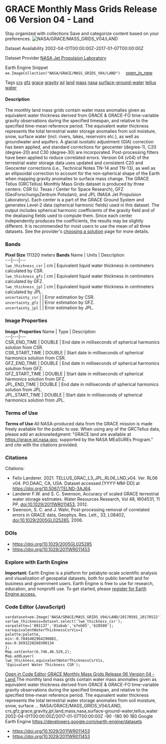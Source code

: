  
#  GRACE Monthly Mass Grids Release 06 Version 04 - Land 
Stay organized with collections  Save and categorize content based on your preferences. 
![NASA/GRACE/MASS_GRIDS_V04/LAND](https://developers.google.com/earth-engine/datasets/images/NASA/NASA_GRACE_MASS_GRIDS_V04_LAND_sample.png) 

Dataset Availability
    2002-04-01T00:00:00Z–2017-01-07T00:00:00Z 

Dataset Provider
     [ NASA Jet Propulsion Laboratory ](https://grace.jpl.nasa.gov/data/get-data/monthly-mass-grids-land/) 

Earth Engine Snippet
     `    ee.ImageCollection("NASA/GRACE/MASS_GRIDS_V04/LAND")   ` [ open_in_new ](https://code.earthengine.google.com/?scriptPath=Examples:Datasets/NASA/NASA_GRACE_MASS_GRIDS_V04_LAND) 

Tags
     [crs](https://developers.google.com/earth-engine/datasets/tags/crs) [gfz](https://developers.google.com/earth-engine/datasets/tags/gfz) [grace](https://developers.google.com/earth-engine/datasets/tags/grace) [gravity](https://developers.google.com/earth-engine/datasets/tags/gravity) [jpl](https://developers.google.com/earth-engine/datasets/tags/jpl) [land](https://developers.google.com/earth-engine/datasets/tags/land) [mass](https://developers.google.com/earth-engine/datasets/tags/mass) [nasa](https://developers.google.com/earth-engine/datasets/tags/nasa) [surface-ground-water](https://developers.google.com/earth-engine/datasets/tags/surface-ground-water) [tellus](https://developers.google.com/earth-engine/datasets/tags/tellus) [water](https://developers.google.com/earth-engine/datasets/tags/water)
#### Description
The monthly land mass grids contain water mass anomalies given as equivalent water thickness derived from GRACE & GRACE-FO time-variable gravity observations during the specified timespan, and relative to the specified time-mean reference period. The equivalent water thickness represents the total terrestrial water storage anomalies from soil moisture, snow, surface water (incl. rivers, lakes, reservoirs etc.), as well as groundwater and aquifers. A glacial isostatic adjustment (GIA) correction has been applied, and standard corrections for geocenter (degree-1), C20 (degree-20) and C30 (degree-30) are incorporated. Post-processing filters have been applied to reduce correlated errors. Version 04 (v04) of the terrestrial water storage data uses updated and consistent C20 and Geocenter corrections (i.e., Technical Notes TN-14 and TN-13), as well as an ellipsoidal correction to account for the non-spherical shape of the Earth when mapping gravity anomalies to surface mass change.
The GRACE Tellus (GRCTellus) Monthly Mass Grids dataset is produced by three centers: CSR (U. Texas / Center for Space Research), GFZ (GeoForschungsZentrum Potsdam), and JPL (NASA Jet Propulsion Laboratory). Each center is a part of the GRACE Ground System and generates Level-2 data (spherical harmonic fields) used in this dataset. The output includes spherical harmonic coefficients of the gravity field and of the dealiasing fields used to compute them. Since each center independently produces the coefficients, the results may be slightly different. It is recommended for most users to use the mean of all three datasets. See the provider's [choosing a solution](https://grace.jpl.nasa.gov/data/choosing-a-solution/) page for more details.
### Bands
**Pixel Size** 111320 meters 
**Bands**
Name | Units | Description  
---|---|---  
`lwe_thickness_csr` | cm | Equivalent liquid water thickness in centimeters calculated by CSR.  
`lwe_thickness_gfz` | cm | Equivalent liquid water thickness in centimeters calculated by GFZ.  
`lwe_thickness_jpl` | cm | Equivalent liquid water thickness in centimeters calculated by JPL.  
`uncertainty_csr` |  | Error estimation by CSR.  
`uncertainty_gfz` |  | Error estimation by GFZ.  
`uncertainty_jpl` |  | Error estimation by JPL.  
### Image Properties
**Image Properties**
Name | Type | Description  
---|---|---  
CSR_END_TIME | DOUBLE | End date in milliseconds of spherical harmonics solution from CSR.  
CSR_START_TIME | DOUBLE | Start date in milliseconds of spherical harmonics solution from CSR.  
GFZ_END_TIME | DOUBLE | End date in milliseconds of spherical harmonics solution from GFZ.  
GFZ_START_TIME | DOUBLE | Start date in milliseconds of spherical harmonics solution from GFZ.  
JPL_END_TIME | DOUBLE | End date in milliseconds of spherical harmonics solution from JPL.  
JPL_START_TIME | DOUBLE | Start date in milliseconds of spherical harmonics solution from JPL.  
### Terms of Use
**Terms of Use**
All NASA-produced data from the GRACE mission is made freely available for the public to use. When using any of the GRCTellus data, please add an acknowledgment: "GRACE land are available at <https://grace.jpl.nasa.gov>, supported by the NASA MEaSUREs Program." and cite with the citations provided.
### Citations
Citations:
  * Felix Landerer. 2021. TELLUS_GRAC_L3_JPL_RL06_LND_v04. Ver. RL06 v04. PO.DAAC, CA, USA. Dataset accessed [YYYY-MM-DD] at <https://doi.org/10.5067/TELND-3AJ64>.
  * Landerer F.W. and S. C. Swenson, Accuracy of scaled GRACE terrestrial water storage estimates. Water Resources Research, Vol 48, W04531, 11 PP, [doi:10.1029/2011WR011453](https://doi.org/10.1029/2011WR011453), 2012.
  * Swenson, S. C. and J. Wahr, Post-processing removal of correlated errors in GRACE data, Geophys. Res. Lett., 33, L08402, [doi:10.1029/2005GL025285](https://doi.org/10.1029/2005GL025285), 2006.


### DOIs
  * [ https://doi.org/10.1029/2005GL025285 ](https://doi.org/10.1029/2005GL025285)
  * [ https://doi.org/10.1029/2011WR011453 ](https://doi.org/10.1029/2011WR011453)


### Explore with Earth Engine
**Important:** Earth Engine is a platform for petabyte-scale scientific analysis and visualization of geospatial datasets, both for public benefit and for business and government users. Earth Engine is free to use for research, education, and nonprofit use. To get started, please [register for Earth Engine access.](https://console.cloud.google.com/earth-engine)
### Code Editor (JavaScript)
```
vardataset=ee.Image('NASA/GRACE/MASS_GRIDS_V04/LAND/20170501_20170522');
varlwe_thickness=dataset.select('lwe_thickness_csr');
varpalette=['001137','01abab','e7eb05','620500'];
varequivalentWaterThicknessCsrVis={
palette:palette,
min:-0.7845402964290882,
max:0.5693220260300134
};
Map.setCenter(6.746,46.529,2);
Map.addLayer(
lwe_thickness,equivalentWaterThicknessCsrVis,
'Equivalent Water Thickness CSR');
```
[ Open in Code Editor ](https://code.earthengine.google.com/?scriptPath=Examples:Datasets/NASA/NASA_GRACE_MASS_GRIDS_V04_LAND)
[ GRACE Monthly Mass Grids Release 06 Version 04 - Land ](https://developers.google.com/earth-engine/datasets/catalog/NASA_GRACE_MASS_GRIDS_V04_LAND)
The monthly land mass grids contain water mass anomalies given as equivalent water thickness derived from GRACE & GRACE-FO time-variable gravity observations during the specified timespan, and relative to the specified time-mean reference period. The equivalent water thickness represents the total terrestrial water storage anomalies from soil moisture, snow, surface …
NASA/GRACE/MASS_GRIDS_V04/LAND, crs,gfz,grace,gravity,jpl,land,mass,nasa,surface-ground-water,tellus,water 
2002-04-01T00:00:00Z/2017-01-07T00:00:00Z
-90 -180 90 180 
Google Earth Engine
https://developers.google.com/earth-engine/datasets
  * [ https://doi.org/10.1029/2011WR011453 ](https://doi.org/https://grace.jpl.nasa.gov/data/get-data/monthly-mass-grids-land/)
  * [ https://doi.org/10.1029/2011WR011453 ](https://doi.org/https://developers.google.com/earth-engine/datasets/catalog/NASA_GRACE_MASS_GRIDS_V04_LAND)


